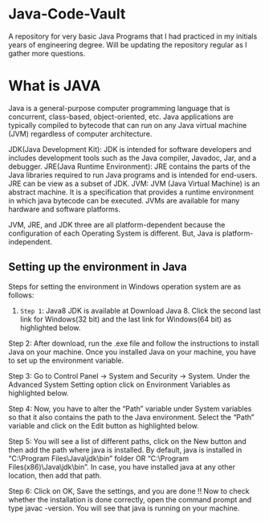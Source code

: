 # Java-Code-Vault
A repository for very basic Java Programs that I had practiced in my initials years of engineering degree. Will be updating the repository regular as I gather more questions.


# What is JAVA
Java is a general-purpose computer programming language that is concurrent, class-based, object-oriented, etc. 
Java applications are typically compiled to bytecode that can run on any Java virtual machine (JVM) regardless of computer architecture.

JDK(Java Development Kit): JDK is intended for software developers and includes development tools such as the Java compiler, Javadoc, Jar, and a debugger.
JRE(Java Runtime Environment): JRE contains the parts of the Java libraries required to run Java programs and is intended for end-users. JRE can be view as a subset of JDK.
JVM: JVM (Java Virtual Machine) is an abstract machine. It is a specification that provides a runtime environment in which java bytecode can be executed. JVMs are available for many hardware and software platforms.

JVM, JRE, and JDK three are all platform-dependent because the configuration of each Operating System is different. But, Java is platform-independent. 

## Setting up the environment in Java

Steps for setting the environment in Windows operation system are as follows: 

1. `Step 1`: Java8 JDK is available at Download Java 8. Click the second last link for Windows(32 bit) and the last link for Windows(64 bit) as highlighted below. 

Step 2: After download, run the .exe file and follow the instructions to install Java on your machine. Once you installed Java on your machine, you have to set up the environment variable.

Step 3: Go to Control Panel -> System and Security -> System. 
Under the Advanced System Setting option click on Environment Variables as highlighted below. 
 
Step 4: Now, you have to alter the “Path” variable under System variables so that it also contains the path to the Java environment. Select the “Path” variable and click on the Edit button as highlighted below. 
 
Step 5: You will see a list of different paths, click on the New button and then add the path where java is installed. By default, java is installed in “C:\Program Files\Java\jdk\bin” folder OR “C:\Program Files(x86)\Java\jdk\bin”. In case, you have installed java at any other location, then add that path. 

Step 6: Click on OK, Save the settings, and you are done !! Now to check whether the installation is done correctly, open the command prompt and type javac -version. You will see that java is running on your machine.
